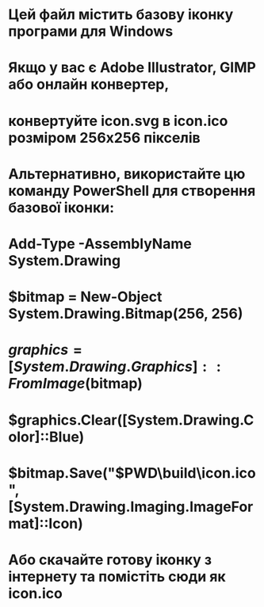 # Цей файл містить базову іконку програми для Windows
# Якщо у вас є Adobe Illustrator, GIMP або онлайн конвертер,
# конвертуйте icon.svg в icon.ico розміром 256x256 пікселів

# Альтернативно, використайте цю команду PowerShell для створення базової іконки:
# Add-Type -AssemblyName System.Drawing
# $bitmap = New-Object System.Drawing.Bitmap(256, 256)
# $graphics = [System.Drawing.Graphics]::FromImage($bitmap)
# $graphics.Clear([System.Drawing.Color]::Blue)
# $bitmap.Save("$PWD\build\icon.ico", [System.Drawing.Imaging.ImageFormat]::Icon)

# Або скачайте готову іконку з інтернету та помістіть сюди як icon.ico